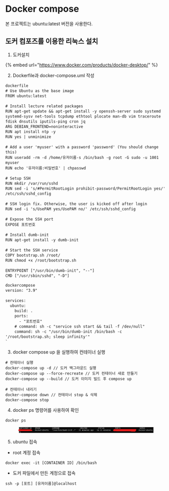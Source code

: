 # Docker compose

본 프로젝트는 ubuntu:latest 버전을 사용한다.

## 도커 컴포즈를 이용한 리눅스 설치

1. 도커설치

{% embed url="https://www.docker.com/products/docker-desktop/" %}

2. Dockerfile과 docker-compose.uml 작성

```docker
dockerfile
# Use Ubuntu as the base image
FROM ubuntu:latest

# Install lecture related packages
RUN apt-get update && apt-get install -y openssh-server sudo systemd systemd-sysv net-tools tcpdump ethtool plocate man-db vim traceroute fdisk dnsutils iputils-ping cron jq
ARG DEBIAN_FRONTEND=noninteractive
RUN apt install ntp -y
RUN yes | unminimize

# Add a user 'myuser' with a password 'password' (You should change this)
RUN useradd -rm -d /home/유저이름-s /bin/bash -g root -G sudo -u 1001 myuser
RUN echo '유저이름:비밀번호' | chpasswd

# Setup SSH
RUN mkdir /var/run/sshd
RUN sed -i 's/#PermitRootLogin prohibit-password/PermitRootLogin yes/' /etc/ssh/sshd_config

# SSH login fix. Otherwise, the user is kicked off after login
RUN sed -i 's/UsePAM yes/UsePAM no/' /etc/ssh/sshd_config

# Expose the SSH port
EXPOSE 포트번호

# Install dumb-init
RUN apt-get install -y dumb-init

# Start the SSH service
COPY bootstrap.sh /root/
RUN chmod +x /root/bootstrap.sh

ENTRYPOINT ["/usr/bin/dumb-init", "--"]
CMD ["/usr/sbin/sshd", "-D"]
```



```docker
dockercompose
version: "3.9"

services:
  ubuntu:
    build: .
    ports:
      - "포트번호"
    # command: sh -c "service ssh start && tail -f /dev/null"
    command: sh -c "/usr/bin/dumb-init /bin/bash -c '/root/bootstrap.sh; sleep infinity'"
`
```



3. docker compose up 을 실행하여 컨테이너 실행

```docker
# 컨테이너 실행
docker-compose up -d // 도커 백그라운드 실행
docker-compose up --force-recreate // 도커 컨테이너 새로 만들기
docker-compose up --build // 도커 이미지 빌드 후 compose up

# 컨테이너 내리기
docker-compose down // 컨테이너 stop & 삭제
docker-compose stop
```

4. docker ps 명령어를 사용하여 확인

```docker
docker ps
```

<figure><img src="../../.gitbook/assets/image (2) (1) (1).png" alt=""><figcaption></figcaption></figure>

5. ubuntu 접속

* root 계정 접속

```docker
docker exec -it [CONTAINER ID] /bin/bash
```

* 도커 파일에서 만든 계정으로 접속

```docker
ssh -p [포트] [유저이름]@localhost
```
